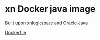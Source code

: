 # xn Docker java image 

Built upon [xnlogic/base](https://registry.hub.docker.com/u/xnlogic/base/) and Oracle Java

[Dockerfile](https://raw.githubusercontent.com/xnlogic/docker-java/master/Dockerfile)

